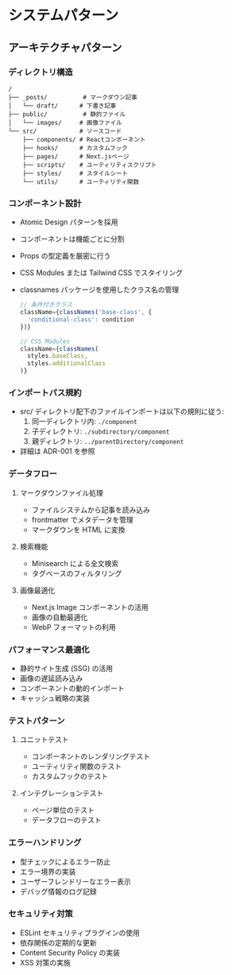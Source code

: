# システムパターン

## アーキテクチャパターン

### ディレクトリ構造

```
/
├── _posts/          # マークダウン記事
│   └── draft/      # 下書き記事
├── public/          # 静的ファイル
│   └── images/     # 画像ファイル
└── src/            # ソースコード
    ├── components/ # Reactコンポーネント
    ├── hooks/      # カスタムフック
    ├── pages/      # Next.jsページ
    ├── scripts/    # ユーティリティスクリプト
    ├── styles/     # スタイルシート
    └── utils/      # ユーティリティ関数
```

### コンポーネント設計

- Atomic Design パターンを採用
- コンポーネントは機能ごとに分割
- Props の型定義を厳密に行う
- CSS Modules または Tailwind CSS でスタイリング
- classnames パッケージを使用したクラス名の管理

  ```typescript
  // 条件付きクラス
  className={classNames('base-class', {
    'conditional-class': condition
  })}

  // CSS Modules
  className={classNames(
    styles.baseClass,
    styles.additionalClass
  )}
  ```

### インポートパス規約

- src/ ディレクトリ配下のファイルインポートは以下の規則に従う:
  1. 同一ディレクトリ内: `./component`
  2. 子ディレクトリ: `./subdirectory/component`
  3. 親ディレクトリ: `../parentDirectory/component`
- 詳細は ADR-001 を参照

### データフロー

1. マークダウンファイル処理

   - ファイルシステムから記事を読み込み
   - frontmatter でメタデータを管理
   - マークダウンを HTML に変換

2. 検索機能

   - Minisearch による全文検索
   - タグベースのフィルタリング

3. 画像最適化
   - Next.js Image コンポーネントの活用
   - 画像の自動最適化
   - WebP フォーマットの利用

### パフォーマンス最適化

- 静的サイト生成 (SSG) の活用
- 画像の遅延読み込み
- コンポーネントの動的インポート
- キャッシュ戦略の実装

### テストパターン

1. ユニットテスト

   - コンポーネントのレンダリングテスト
   - ユーティリティ関数のテスト
   - カスタムフックのテスト

2. インテグレーションテスト
   - ページ単位のテスト
   - データフローのテスト

### エラーハンドリング

- 型チェックによるエラー防止
- エラー境界の実装
- ユーザーフレンドリーなエラー表示
- デバッグ情報のログ記録

### セキュリティ対策

- ESLint セキュリティプラグインの使用
- 依存関係の定期的な更新
- Content Security Policy の実装
- XSS 対策の実施
